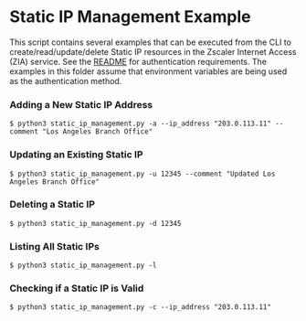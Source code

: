Static IP Management Example
============================

This script contains several examples that can be executed from the CLI to create/read/update/delete Static IP resources in the Zscaler Internet Access (ZIA) service. See the [README](../README.md) for authentication requirements. The examples in this folder assume that environment variables are being used as the authentication method.

### Adding a New Static IP Address

```shell
$ python3 static_ip_management.py -a --ip_address "203.0.113.11" --comment "Los Angeles Branch Office"
```

### Updating an Existing Static IP

```shell
$ python3 static_ip_management.py -u 12345 --comment "Updated Los Angeles Branch Office"
```

### Deleting a Static IP

```shell
$ python3 static_ip_management.py -d 12345
```

### Listing All Static IPs

```shell
$ python3 static_ip_management.py -l
```

### Checking if a Static IP is Valid

```shell
$ python3 static_ip_management.py -c --ip_address "203.0.113.11"
```

